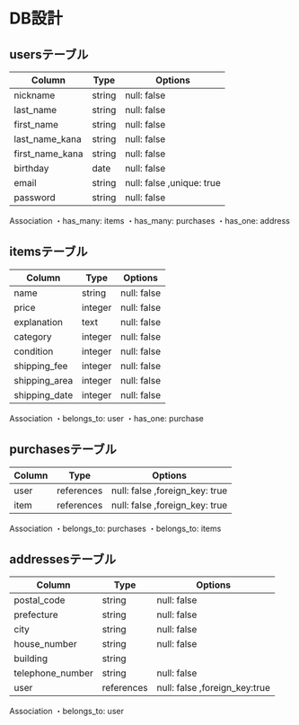 # DB設計

## usersテーブル

| Column         | Type   |  Options                 |
| ---------------|--------|--------------------------|
| nickname       | string | null: false              |
| last_name      | string | null: false              |
| first_name     | string | null: false              |
| last_name_kana | string | null: false              |
| first_name_kana| string | null: false              |
| birthday       | date   | null: false              |
| email          | string | null: false ,unique: true|
| password       | string | null: false              |

Association
・has_many: items
・has_many: purchases
・has_one: address

## itemsテーブル

| Column       | Type   |  Options    |
| -------------|--------|-------------|
| name         | string | null: false |
| price        | integer| null: false |
| explanation  | text   | null: false |
| category     | integer| null: false |
| condition    | integer| null: false |
| shipping_fee | integer| null: false |
| shipping_area| integer| null: false |
| shipping_date| integer| null: false |    

Association
・belongs_to: user
・has_one: purchase

## purchasesテーブル

| Column       |    Type    |         Options                |
| -------------|------------|--------------------------------|
| user         | references | null: false  ,foreign_key: true|
| item         | references | null: false  ,foreign_key: true|

Association
・belongs_to: purchases
・belongs_to: items

## addressesテーブル

| Column          | Type       |  Options                      |
| ----------------|------------|-------------------------------|
| postal_code     | string     | null: false                   |
| prefecture      | string     | null: false                   |
| city            | string     | null: false                   |
| house_number    | string     | null: false                   |
| building        | string     |                               |
| telephone_number| string     | null: false
| user            | references | null: false  ,foreign_key:true|
    
Association
・belongs_to: user
